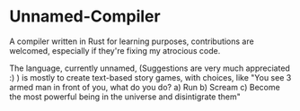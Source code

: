 # Unnamed-Compiler

A compiler written in Rust for learning purposes, contributions are welcomed, especially if they're fixing my atrocious code.


The language, currently unnamed, (Suggestions are very much appreciated :) ) is mostly to create text-based story games, with choices, like "You see 3 armed man in front of you, what do you do?
a) Run 
b) Scream 
c) Become the most powerful being in the universe and disintigrate them"
